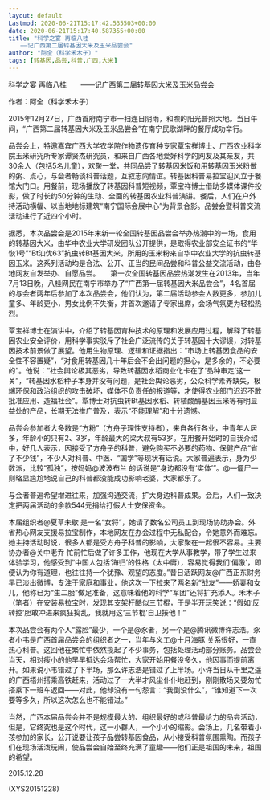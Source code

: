 ```yaml
---
layout: default
Lastmod: 2020-06-21T15:17:42.535503+00:00
date: 2020-06-21T15:17:40.587355+00:00
title: "科学之宴 再临八桂
　　——记广西第二届转基因大米及玉米品尝会"
author: "阿全（科学禾木子）"
tags: [转基因,品尝,科普,广西,大米]
---
```


科学之宴 再临八桂　　——记广西第二届转基因大米及玉米品尝会

作者：阿全（科学禾木子）

2015年12月27日，广西首府南宁市一扫连日阴雨，和煦的阳光普照大地。当日午间，“广西第二届转基因大米及玉米品尝会”在南宁民歌湖畔的餐厅成功举行。

品尝会上，特邀嘉宾广西大学农学院作物遗传育种专家覃宝祥博士、广西农业科学院玉米研究所专家谭贤杰研究员，和来自广西各地爱好科学的网友及其亲友，共30余人（包括5名儿童），欢聚一堂，共同品尝了转基因米饭和用转基因玉米粉做的粥、点心，与会者畅谈科普话题，互叙志向情谊。转基因科普易拉宝迎风立于餐馆大门口。用餐前，现场播放了转基因科普短视频，覃宝祥博士借助多媒体课件投影，做了时长约50分钟的生动、全面的转基因农业科普演讲。餐后，人们在户外持活动横幅、以当地地标建筑“南宁国际会展中心”为背景合影。品尝会暨科普交流活动进行了近四个小时。

据悉，本次品尝会是2015年末新一轮全国转基因品尝会举办热潮中的一场，食用的转基因大米，由华中农业大学研发团队公开提供，是取得农业部安全证书的“华恢1号”“Bt汕优63”抗虫转Bt基因大米，所用的玉米粉来自华中农业大学的抗虫转基因玉米。这系列活动均是合法、公开、正当的民间品尝和科普公益交流活动，由各地网友自发举办、自愿品尝。　　第一次全国转基因品尝热潮发生在2013年，当年7月13日晚，八桂网民在南宁市举办了“广西第一届转基因大米品尝会”，4名首届的与会者两年后参加了本次品尝会，他们认为，第二届活动参会人数更多，参加儿童多、年龄更小，男女比例不失衡，并首次邀请了专家出席，会场气氛更为轻松热烈。

覃宝祥博士在演讲中，介绍了转基因育种技术的原理和发展应用过程，解释了转基因农业安全评价，用科学事实驳斥了社会广泛流传的关于转基因十大谬误，对转基因技术前景做了展望。他用生物原理、逻辑和证据指出：“市场上转基因食品的安全性不容置疑”，“对食用转基因几十年后会不会出问题的担心，是多余的，不必要的”。他说：“社会舆论极其恶劣，导致转基因水稻商业化卡在了‘品种审定’这一关”，“转基因水稻种子本身并没有问题，是社会舆论恶劣，公众科学素养缺失，极端环保和政治组织的攻击破坏，媒体不负责任的报道等，才使得农业部门迟迟不敢批准应用、造福社会”。覃博士对抗虫转Bt基因水稻、转植酸酶基因玉米等有明显益处的产品，长期无法推广普及，表示“不能理解”和十分遗憾。

品尝会参加者大多数是“方粉”（方舟子理性支持者），来自各行各业，中青年人居多，年龄小的只有2、3岁，年龄最大的梁大叔有53岁。在用餐开始时的自我介绍中，好几人表示，因接受了方舟子的科普，避免购买不必要的药物、保健产品“省了不少钱”，不少人对科普、中医、“国学”等现状有话说。大家普遍表示，身为少数派，比较“孤独”，按妈妈@波波布兰 的话说是“身边都没有‘实体’”。@—僵尸— 则略显尴尬地说自己的科普都没能成功影响老婆，大家都乐了。

与会者普遍希望增进往来，加强沟通交流，扩大身边科普成果。会后，人们一致决定把两届活动的余款544元捐给打假人士安保资金。

本届组织者@夏草未歇 是一名“女将”，她请了数名公司员工到现场协助办会。外省热心网友支援易拉宝制作，本地网友在办会过程中无私配合，令她意外而难忘。她主持活动时说，很多人都是受方舟子科普的影响，大家聚在一起很不容易。主要协办者@关中老乔 忙前忙后做了许多工作，他现在大学从事教学，带了学生过来体验学习，他感受到“中国人包括‘海归’的性格（太中庸），容易觉得我们‘偏激’，即便认为你有道理，也往往持一个犹豫、观望的态度。”昔日活跃网友@广西正东财务 早已淡出微博，专注于家庭和事业，他这次一下拉来了两名新“战友”——娇妻和女儿，他称已为“生二胎”做足准备，这意味着他的科学“军团”还将扩充添人。禾木子（笔者）在安装易拉宝时，发现其支架杆酷似三节棍，于是半开玩笑说：“假如‘反转控’胆敢冲进来疯狂捣乱，我就用这‘三节棍’自卫揍他！”

本次品尝会有两个人“露脸”最少，一个是@豕者，另一个是@腾讯微博许志浩。豕者小韦是广西首届品尝会的组织者之一，当年与义工@十月海豚 关系很好，一直热心科普。这回他在繁忙中依然揽起了不少事务，包括处理活动部分账务。品尝会当天，相对瘦小的他早早抵达会场帮忙，大家开始用餐没多久，他因事而提前离开。如果说小韦错过了下半场，那么许志浩是错过了上半场。小许当日从千里之遥的广西梧州搭乘高铁赶来，活动过了一大半才风尘仆仆地赶到，刚刚散场又要匆忙搭乘下一班车返回——对此，他却没有一句怨言：“我倒没什么”，“谁知道下一次要等多久，所以这次怎么也不能错过。”

当然，广西本届品尝会并不是规模最大的、组织最好的或科普最给力的品尝活动，但是，它终究也是这个时代，这一小群人，一个小小的缩影。会场上，几名带着小孩参加的家长，公开说要让孩子品尝转基因食品，从小接受科普氛围熏陶。而孩子们在现场活泼玩闹，使品尝会自始至终充满了童趣——他们正是祖国的未来，祖国的希望。

2015.12.28

(XYS20151228)

